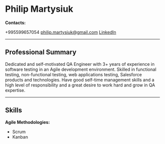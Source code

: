 # Philip Martysiuk

**Contacts:**

+995599657054
philip.martysiuk@gmail.com
[LinkedIn](https://www.linkedin.com/in/philp-martysiuk-62819b247/)

---

## Professional Summary

Dedicated and self-motivated QA Engineer with 3+ years of experience in software testing in an Agile development environment. Skilled in functional testing, non-functional testing, web applications testing, Salesforce products and technologies. Have good self-time management skills and a high level of responsibility and a great desire to work hard and grow in QA expertise.

---

## Skills

**Agile Methodologies:**

- Scrum
- Kanban